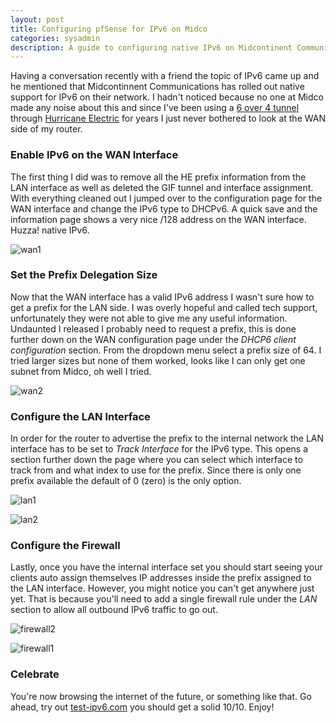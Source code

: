 ```yaml
---
layout: post
title: Configuring pfSense for IPv6 on Midco
categories: sysadmin
description: A guide to configuring native IPv6 on Midcontinent Communications using a pfSense router and firewall.
---
```

Having a conversation recently with a friend the topic of IPv6 came up and he mentioned that Midcontinnent Communications has rolled out native support for IPv6 on their network. I hadn't noticed because no one at Midco made any noise about this and since I've been using a [6 over 4 tunnel](https://tunnelbroker.net) through [Hurricane Electric](https://he.net) for years I just never bothered to look at the WAN side of my router.<!-- more -->


### Enable IPv6 on the WAN Interface
The first thing I did was to remove all the HE prefix information from the LAN interface as well as deleted the GIF tunnel and interface assignment. With everything cleaned out I jumped over to the configuration page for the WAN interface and change the IPv6 type to DHCPv6. A quick save and the information page shows a very nice /128 address on the WAN interface. Huzza! native IPv6.

<span style="width:600px; float:center">![wan1](/images/20151017/midco-wan1.png)</span>

### Set the Prefix Delegation Size
Now that the WAN interface has a valid IPv6 address I wasn't sure how to get a prefix for the LAN side. I was overly hopeful and called tech support, unfortunately they were not able to give me any useful information. Undaunted I released I probably need to request a prefix, this is done further down on the WAN configuration page under the *DHCP6 client configuration* section. From the dropdown menu select a prefix size of 64. I tried larger sizes but none of them worked, looks like I can only get one subnet from Midco, oh well I tried.

<span style="width:600px; float:center">![wan2](/images/20151017/midco-wan2.png)</span>

### Configure the LAN Interface
In order for the router to advertise the prefix to the internal network the LAN interface has to be set to *Track Interface* for the IPv6 type. This opens a section further down the page where you can select which interface to track from and what index to use for the prefix. Since there is only one prefix available the default of 0 (zero) is the only option.

<span style="width:600px; float:center">![lan1](/images/20151017/midco-lan1.png)</span>

<span style="width:600px; float:center">![lan2](/images/20151017/midco-lan2.png)</span>

### Configure the Firewall
Lastly, once you have the internal interface set you should start seeing your clients auto assign themselves IP addresses inside the prefix assigned to the LAN interface. However, you might notice you can't get anywhere just yet. That is because you'll need to add a single firewall rule under the *LAN* section to allow all outbound IPv6 traffic to go out.

<span style="width:600px; float:center">![firewall2](/images/20151017/midco-fw2.png)</span>

<span style="width:600px; float:center">![firewall1](/images/20151017/midco-fw1.png)</span>

### Celebrate
You're now browsing the internet of the future, or something like that. Go ahead, try out [test-ipv6.com](http://test-ipv6.com/) you should get a solid 10/10. Enjoy!
